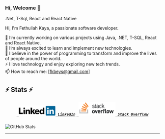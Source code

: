 ### Hi, Welcome 👋
.Net, T-Sql, React and React Native 


  Hi, I'm Fethullah Kaya, a passionate software developer.

🔭 I’m currently working on various projects using Java, .NET, T-SQL, React and React Native.   
🌱 I’m always excited to learn and implement new technologies.   
💼 I believe in the power of programming to transform and improve the lives of people around the world.   
⚡ I love technology and enjoy exploring new tech trends.   
📫 How to reach me: [fkbeys@gmail.com]  
 
## ⚡ Stats ⚡
 <h5 align="center">
    <code><a href="https://www.linkedin.com/in/fkbeys/" target="_blank" title="LinkedIn Profile"> <img width="120" src="LinkedIn_Logo.svg.png"> LinkedIn</a></code> 
    <code><a href="https://stackoverflow.com/users/6911431/fethullah-kaya" target="_blank" title="Stack Overflow Profile"> <img width="120" src="stackoverflow-ar21.png"> Stack Overflow</a></code>
  </h5>
  

![GitHub Stats](https://github-readme-stats.vercel.app/api?username=fkbeys&show_icons=true&theme=dark)


* * *
  
